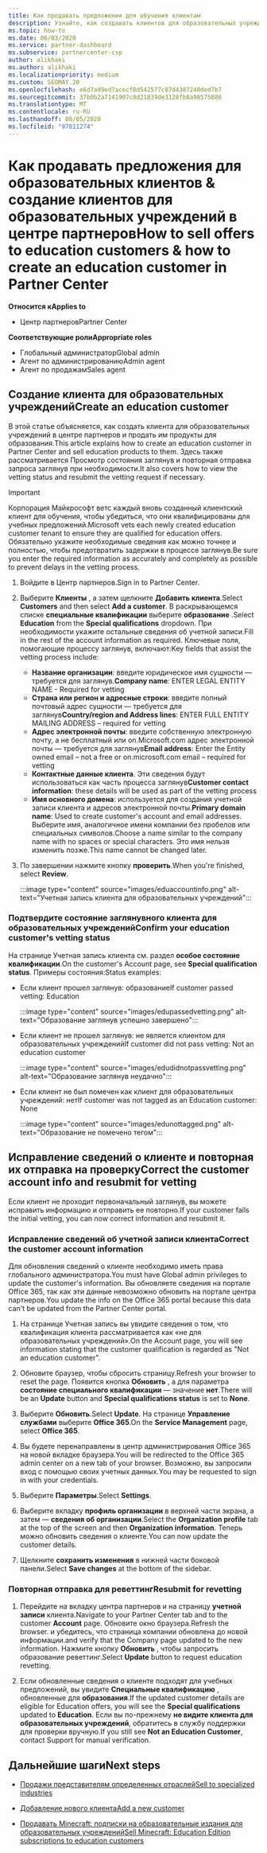 ```yaml
---
title: Как продавать предложения для обучения клиентам
description: Узнайте, как создавать клиентов для образовательных учреждений и продавать предложения в центре партнеров.
ms.topic: how-to
ms.date: 06/03/2020
ms.service: partner-dashboard
ms.subservice: partnercenter-csp
author: alikhaki
ms.author: alikhaki
ms.localizationpriority: medium
ms.custom: SEOMAY.20
ms.openlocfilehash: e6d7ad9ed7acecf8d542577c87d4387240ded7b7
ms.sourcegitcommit: 37b0b2a7141907c8d21839de3128fb8a98575886
ms.translationtype: MT
ms.contentlocale: ru-RU
ms.lasthandoff: 08/05/2020
ms.locfileid: "87811274"
---
```

# <a name="how-to-sell-offers-to-education-customers--how-to-create-an-education-customer-in-partner-center"></a><span data-ttu-id="05864-103">Как продавать предложения для образовательных клиентов & создание клиентов для образовательных учреждений в центре партнеров</span><span class="sxs-lookup"><span data-stu-id="05864-103">How to sell offers to education customers & how to create an education customer in Partner Center</span></span>

<span data-ttu-id="05864-104">**Относится к**</span><span class="sxs-lookup"><span data-stu-id="05864-104">**Applies to**</span></span>

- <span data-ttu-id="05864-105">Центр партнеров</span><span class="sxs-lookup"><span data-stu-id="05864-105">Partner Center</span></span>

<span data-ttu-id="05864-106">**Соответствующие роли**</span><span class="sxs-lookup"><span data-stu-id="05864-106">**Appropriate roles**</span></span>

- <span data-ttu-id="05864-107">Глобальный администратор</span><span class="sxs-lookup"><span data-stu-id="05864-107">Global admin</span></span>
- <span data-ttu-id="05864-108">Агент по администрированию</span><span class="sxs-lookup"><span data-stu-id="05864-108">Admin agent</span></span>
- <span data-ttu-id="05864-109">Агент по продажам</span><span class="sxs-lookup"><span data-stu-id="05864-109">Sales agent</span></span>

## <a name="create-an-education-customer"></a><span data-ttu-id="05864-110">Создание клиента для образовательных учреждений</span><span class="sxs-lookup"><span data-stu-id="05864-110">Create an education customer</span></span>

<span data-ttu-id="05864-111">В этой статье объясняется, как создать клиента для образовательных учреждений в центре партнеров и продать им продукты для образования.</span><span class="sxs-lookup"><span data-stu-id="05864-111">This article explains how to create an education customer in Partner Center and sell education products to them.</span></span> <span data-ttu-id="05864-112">Здесь также рассматривается Просмотр состояния заглянув и повторная отправка запроса заглянув при необходимости.</span><span class="sxs-lookup"><span data-stu-id="05864-112">It also covers how to view the vetting status and resubmit the vetting request if necessary.</span></span>

> [!IMPORTANT]
> <span data-ttu-id="05864-113">Корпорация Майкрософт ветс каждый вновь созданный клиентский клиент для обучения, чтобы убедиться, что они квалифицированы для учебных предложений.</span><span class="sxs-lookup"><span data-stu-id="05864-113">Microsoft vets each newly created education customer tenant to ensure they are qualified for education offers.</span></span>  <span data-ttu-id="05864-114">Обязательно укажите необходимые сведения как можно точнее и полностью, чтобы предотвратить задержки в процессе заглянув.</span><span class="sxs-lookup"><span data-stu-id="05864-114">Be sure you enter the required information as accurately and completely as possible to prevent delays in the vetting process.</span></span>

1. <span data-ttu-id="05864-115">Войдите в Центр партнеров.</span><span class="sxs-lookup"><span data-stu-id="05864-115">Sign in to Partner Center.</span></span>

2. <span data-ttu-id="05864-116">Выберите **Клиенты** , а затем щелкните **Добавить клиента**.</span><span class="sxs-lookup"><span data-stu-id="05864-116">Select **Customers** and then select **Add a customer**.</span></span> <span data-ttu-id="05864-117">В раскрывающемся списке **специальные квалификации** выберите **образование** .</span><span class="sxs-lookup"><span data-stu-id="05864-117">Select **Education** from the **Special qualifications** dropdown.</span></span>  <span data-ttu-id="05864-118">При необходимости укажите остальные сведения об учетной записи.</span><span class="sxs-lookup"><span data-stu-id="05864-118">Fill in the rest of the account information as required.</span></span>  <span data-ttu-id="05864-119">Ключевые поля, помогающие процессу заглянув, включают:</span><span class="sxs-lookup"><span data-stu-id="05864-119">Key fields that assist the vetting process include:</span></span>

   - <span data-ttu-id="05864-120">**Название организации**: введите юридическое имя сущности — требуется для заглянув.</span><span class="sxs-lookup"><span data-stu-id="05864-120">**Company name**: ENTER LEGAL ENTITY NAME - Required for vetting</span></span>
   - <span data-ttu-id="05864-121">**Страна или регион и адресные строки**: введите полный почтовый адрес сущности — требуется для заглянув</span><span class="sxs-lookup"><span data-stu-id="05864-121">**Country/region and Address lines**: ENTER FULL ENTITY MAILING ADDRESS – required for vetting</span></span>
   - <span data-ttu-id="05864-122">**Адрес электронной почты**: введите собственную электронную почту, а не бесплатный или on.Microsoft.com адрес электронной почты — требуется для заглянув</span><span class="sxs-lookup"><span data-stu-id="05864-122">**Email address**:  Enter the Entity owned email – not a free or on.microsoft.com email – required for vetting</span></span>
   - <span data-ttu-id="05864-123">**Контактные данные клиента**. Эти сведения будут использоваться как часть процесса заглянув</span><span class="sxs-lookup"><span data-stu-id="05864-123">**Customer contact information**: these details will be used as part of the vetting process</span></span>
   - <span data-ttu-id="05864-124">**Имя основного домена**: используется для создания учетной записи клиента и адресов электронной почты.</span><span class="sxs-lookup"><span data-stu-id="05864-124">**Primary domain name**:  Used to create customer's account and email addresses.</span></span>  <span data-ttu-id="05864-125">Выберите имя, аналогичное имени компании без пробелов или специальных символов.</span><span class="sxs-lookup"><span data-stu-id="05864-125">Choose a name similar to the company name with no spaces or special characters.</span></span>  <span data-ttu-id="05864-126">Это имя нельзя изменить позже.</span><span class="sxs-lookup"><span data-stu-id="05864-126">This name cannot be changed later.</span></span>

3. <span data-ttu-id="05864-127">По завершении нажмите кнопку **проверить**.</span><span class="sxs-lookup"><span data-stu-id="05864-127">When you're finished, select **Review**.</span></span>

   :::image type="content" source="images/eduaccountinfo.png" alt-text="Учетная запись клиента для образовательных учреждений":::

### <a name="confirm-your-education-customers-vetting-status"></a><span data-ttu-id="05864-129">Подтвердите состояние заглянувного клиента для образовательных учреждений</span><span class="sxs-lookup"><span data-stu-id="05864-129">Confirm your education customer's vetting status</span></span>

<span data-ttu-id="05864-130">На странице Учетная запись клиента см. раздел **особое состояние квалификации**.</span><span class="sxs-lookup"><span data-stu-id="05864-130">On the customer's Account page, see **Special qualification status**.</span></span>
<span data-ttu-id="05864-131">Примеры состояния:</span><span class="sxs-lookup"><span data-stu-id="05864-131">Status examples:</span></span>

- <span data-ttu-id="05864-132">Если клиент прошел заглянув: образование</span><span class="sxs-lookup"><span data-stu-id="05864-132">If customer passed vetting:  Education</span></span>

   :::image type="content" source="images/edupassedvetting.png" alt-text="Образование заглянув успешно завершено":::

- <span data-ttu-id="05864-134">Если клиент не прошел заглянув: не является клиентом для образовательных учреждений</span><span class="sxs-lookup"><span data-stu-id="05864-134">If customer did not pass vetting:  Not an education customer</span></span>

   :::image type="content" source="images/edudidnotpassvetting.png" alt-text="Образование заглянув неудачно":::

- <span data-ttu-id="05864-136">Если клиент не был помечен как клиент для образовательных учреждений: нет</span><span class="sxs-lookup"><span data-stu-id="05864-136">If customer was not tagged as an Education customer:  None</span></span>

   :::image type="content" source="images/edunottagged.png" alt-text="Образование не помечено тегом":::

## <a name="correct-the-customer-account-info-and-resubmit-for-vetting"></a><span data-ttu-id="05864-138">Исправление сведений о клиенте и повторная их отправка на проверку</span><span class="sxs-lookup"><span data-stu-id="05864-138">Correct the customer account info and resubmit for vetting</span></span>  

<span data-ttu-id="05864-139">Если клиент не проходит первоначальный заглянув, вы можете исправить информацию и отправить ее повторно.</span><span class="sxs-lookup"><span data-stu-id="05864-139">If your customer fails the initial vetting, you can now correct information and resubmit it.</span></span>

### <a name="correct-the-customer-account-information"></a><span data-ttu-id="05864-140">Исправление сведений об учетной записи клиента</span><span class="sxs-lookup"><span data-stu-id="05864-140">Correct the customer account information</span></span>

<span data-ttu-id="05864-141">Для обновления сведений о клиенте необходимо иметь права глобального администратора.</span><span class="sxs-lookup"><span data-stu-id="05864-141">You must have Global admin privileges to update the customer's information.</span></span> <span data-ttu-id="05864-142">Вы обновляете сведения на портале Office 365, так как эти данные невозможно обновить на портале центра партнеров.</span><span class="sxs-lookup"><span data-stu-id="05864-142">You update the info on the Office 365 portal because this data can't be updated from the Partner Center portal.</span></span>

1. <span data-ttu-id="05864-143">На странице Учетная запись вы увидите сведения о том, что квалификация клиента рассматривается как «не для образовательных учреждений».</span><span class="sxs-lookup"><span data-stu-id="05864-143">On the Account page, you will see information stating that the customer qualification is regarded as "Not an education customer".</span></span>

2. <span data-ttu-id="05864-144">Обновите браузер, чтобы сбросить страницу.</span><span class="sxs-lookup"><span data-stu-id="05864-144">Refresh your browser to reset the page.</span></span> <span data-ttu-id="05864-145">Появится кнопка **Обновить** , а для параметра **состояние специального квалификации** — значение **нет**.</span><span class="sxs-lookup"><span data-stu-id="05864-145">There will be an **Update** button and **Special qualifications status** is set to **None**.</span></span>

3. <span data-ttu-id="05864-146">Выберите **Обновить**.</span><span class="sxs-lookup"><span data-stu-id="05864-146">Select **Update**.</span></span> <span data-ttu-id="05864-147">На странице **Управление службами** выберите **Office 365**.</span><span class="sxs-lookup"><span data-stu-id="05864-147">On the **Service Management** page, select **Office 365**.</span></span>

4. <span data-ttu-id="05864-148">Вы будете перенаправлены в центр администрирования Office 365 на новой вкладке браузера.</span><span class="sxs-lookup"><span data-stu-id="05864-148">You will be redirected to the Office 365 admin center on a new tab of your browser.</span></span> <span data-ttu-id="05864-149">Возможно, вы запросили вход с помощью своих учетных данных.</span><span class="sxs-lookup"><span data-stu-id="05864-149">You may be requested to sign in with your credentials.</span></span>

5. <span data-ttu-id="05864-150">Выберите **Параметры**.</span><span class="sxs-lookup"><span data-stu-id="05864-150">Select **Settings**.</span></span>

6. <span data-ttu-id="05864-151">Выберите вкладку **профиль организации** в верхней части экрана, а затем — **сведения об организации**.</span><span class="sxs-lookup"><span data-stu-id="05864-151">Select the **Organization profile** tab at the top of the screen and then **Organization information**.</span></span> <span data-ttu-id="05864-152">Теперь можно обновить сведения о клиенте.</span><span class="sxs-lookup"><span data-stu-id="05864-152">You can now update the customer details.</span></span>

7. <span data-ttu-id="05864-153">Щелкните **сохранить изменения** в нижней части боковой панели.</span><span class="sxs-lookup"><span data-stu-id="05864-153">Select **Save changes** at the bottom of the sidebar.</span></span>  

### <a name="resubmit-for-revetting"></a><span data-ttu-id="05864-154">Повторная отправка для реветтинг</span><span class="sxs-lookup"><span data-stu-id="05864-154">Resubmit for revetting</span></span>

1. <span data-ttu-id="05864-155">Перейдите на вкладку центра партнеров и на страницу **учетной записи** клиента.</span><span class="sxs-lookup"><span data-stu-id="05864-155">Navigate to your Partner Center tab and to the customer **Account** page.</span></span> <span data-ttu-id="05864-156">Обновите окно браузера.</span><span class="sxs-lookup"><span data-stu-id="05864-156">Refresh the browser.</span></span> <span data-ttu-id="05864-157">и убедитесь, что страница компании обновлена до новой информации.</span><span class="sxs-lookup"><span data-stu-id="05864-157">and verify that the Company page updated to the new information.</span></span> <span data-ttu-id="05864-158">Нажмите кнопку **Обновить** , чтобы запросить образование реветтинг.</span><span class="sxs-lookup"><span data-stu-id="05864-158">Select **Update** button to request education revetting.</span></span>

2. <span data-ttu-id="05864-159">Если обновленные сведения о клиенте подходят для учебных предложений, вы увидите **Специальные квалификацию** , обновленные для **образования**.</span><span class="sxs-lookup"><span data-stu-id="05864-159">If the updated customer details are eligible for Education offers, you will see the **Special qualifications** updated to **Education**.</span></span> <span data-ttu-id="05864-160">Если вы по-прежнему **не видите клиента для образовательных учреждений**, обратитесь в службу поддержки для проверки вручную.</span><span class="sxs-lookup"><span data-stu-id="05864-160">If you still see **Not an Education Customer**, contact Support for manual verification.</span></span>

## <a name="next-steps"></a><span data-ttu-id="05864-161">Дальнейшие шаги</span><span class="sxs-lookup"><span data-stu-id="05864-161">Next steps</span></span>

- [<span data-ttu-id="05864-162">Продажи представителям определенных отраслей</span><span class="sxs-lookup"><span data-stu-id="05864-162">Sell to specialized industries</span></span>](get-special-pricing-for-offers.md)

- [<span data-ttu-id="05864-163">Добавление нового клиента</span><span class="sxs-lookup"><span data-stu-id="05864-163">Add a new customer</span></span>](add-a-new-customer.md)

- [<span data-ttu-id="05864-164">Продавать Minecraft: подписки на образовательные издания для образовательных учреждений</span><span class="sxs-lookup"><span data-stu-id="05864-164">Sell Minecraft: Education Edition subscriptions to education customers</span></span>](minecraft-subscriptions.md)
